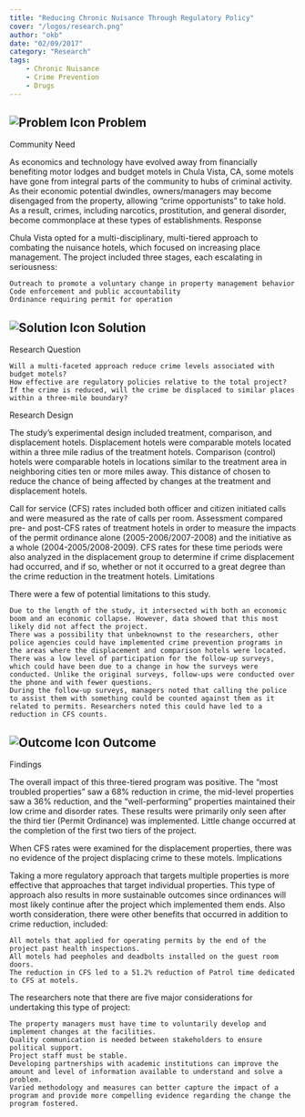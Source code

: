 ```yaml
---
title: "Reducing Chronic Nuisance Through Regulatory Policy"
cover: "/logos/research.png"
author: "okb"
date: "02/09/2017"
category: "Research"
tags:
    - Chronic Nuisance
    - Crime Prevention
    - Drugs
---
```


## ![Problem Icon](https://github.com/google/material-design-icons/raw/master/alert/1x_web/ic_error_outline_black_48dp.png "Problem") Problem

Community Need

As economics and technology have evolved away from financially benefiting motor lodges and budget motels in Chula Vista, CA, some motels have gone from integral parts of the community to hubs of criminal activity. As their economic potential dwindles, owners/managers may become disengaged from the property, allowing “crime opportunists” to take hold. As a result, crimes, including narcotics, prostitution, and general disorder, become commonplace at these types of establishments.
Response

Chula Vista opted for a multi-disciplinary, multi-tiered approach to combating the nuisance hotels, which focused on increasing place management. The project included three stages, each escalating in seriousness:

    Outreach to promote a voluntary change in property management behavior
    Code enforcement and public accountability
    Ordinance requiring permit for operation


## ![Solution Icon](https://github.com/google/material-design-icons/raw/master/action/1x_web/ic_lightbulb_outline_black_48dp.png "Solution") Solution

Research Question

    Will a multi-faceted approach reduce crime levels associated with budget motels?
    How effective are regulatory policies relative to the total project?
    If the crime is reduced, will the crime be displaced to similar places within a three-mile boundary?

Research Design

The study’s experimental design included treatment, comparison, and displacement hotels. Displacement hotels were comparable motels located within a three mile radius of the treatment hotels. Comparison (control) hotels were comparable hotels in locations similar to the treatment area in neighboring cities ten or more miles away. This distance of chosen to reduce the chance of being affected by changes at the treatment and displacement hotels.

Call for service (CFS) rates included both officer and citizen initiated calls and were measured as the rate of calls per room. Assessment compared pre- and post-CFS rates of treatment hotels in order to measure the impacts of the permit ordinance alone (2005-2006/2007-2008) and the initiative as a whole (2004-2005/2008-2009). CFS rates for these time periods were also analyzed in the displacement group to determine if crime displacement had occurred, and if so, whether or not it occurred to a great degree than the crime reduction in the treatment hotels.
Limitations

There were a few of potential limitations to this study.

    Due to the length of the study, it intersected with both an economic boom and an economic collapse. However, data showed that this most likely did not affect the project.
    There was a possibility that unbeknownst to the researchers, other police agencies could have implemented crime prevention programs in the areas where the displacement and comparison hotels were located.
    There was a low level of participation for the follow-up surveys, which could have been due to a change in how the surveys were conducted. Unlike the original surveys, follow-ups were conducted over the phone and with fewer questions.
    During the follow-up surveys, managers noted that calling the police to assist them with something could be counted against them as it related to permits. Researchers noted this could have led to a reduction in CFS counts.


## ![Outcome Icon](https://github.com/google/material-design-icons/raw/master/action/1x_web/ic_view_list_black_48dp.png "Outcome") Outcome

Findings

The overall impact of this three-tiered program was positive. The “most troubled properties” saw a 68% reduction in crime, the mid-level properties saw a 36% reduction, and the “well-performing” properties maintained their low crime and disorder rates. These results were primarily only seen after the third tier (Permit Ordinance) was implemented. Little change occurred at the completion of the first two tiers of the project.

When CFS rates were examined for the displacement properties, there was no evidence of the project displacing crime to these motels.
Implications

Taking a more regulatory approach that targets multiple properties is more effective that approaches that target individual properties. This type of approach also results in more sustainable outcomes since ordinances will most likely continue after the project which implemented them ends. Also worth consideration, there were other benefits that occurred in addition to crime reduction, included:

    All motels that applied for operating permits by the end of the project past health inspections.
    All motels had peepholes and deadbolts installed on the guest room doors.
    The reduction in CFS led to a 51.2% reduction of Patrol time dedicated to CFS at motels.

The researchers note that there are five major considerations for undertaking this type of project:

    The property managers must have time to voluntarily develop and implement changes at the facilities.
    Quality communication is needed between stakeholders to ensure political support.
    Project staff must be stable.
    Developing partnerships with academic institutions can improve the amount and level of information available to understand and solve a problem.
    Varied methodology and measures can better capture the impact of a program and provide more compelling evidence regarding the change the program fostered.
